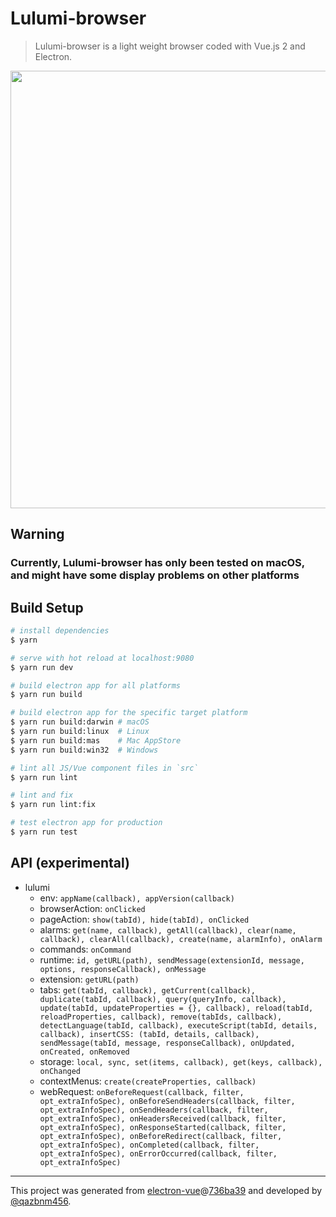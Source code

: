 # Lulumi-browser

> Lulumi-browser is a light weight browser coded with Vue.js 2 and Electron.

<p align="center">
  <a href="http://i.imgur.com/bvmh77u.png" target="_blank">
    <img src="http://i.imgur.com/bvmh77u.png" width="700px">
  </a>
</p>

## Warning

### Currently, Lulumi-browser has only been tested on macOS, and might have some display problems on other platforms

## Build Setup

``` bash
# install dependencies
$ yarn

# serve with hot reload at localhost:9080
$ yarn run dev

# build electron app for all platforms
$ yarn run build

# build electron app for the specific target platform
$ yarn run build:darwin # macOS
$ yarn run build:linux  # Linux
$ yarn run build:mas    # Mac AppStore
$ yarn run build:win32  # Windows

# lint all JS/Vue component files in `src`
$ yarn run lint

# lint and fix
$ yarn run lint:fix

# test electron app for production
$ yarn run test
```

## API (experimental)

- lulumi
  * env: `appName(callback), appVersion(callback)`
  * browserAction: `onClicked`
  * pageAction: `show(tabId), hide(tabId), onClicked`
  * alarms: `get(name, callback), getAll(callback), clear(name, callback), clearAll(callback), create(name, alarmInfo), onAlarm`
  * commands: `onCommand`
  * runtime: `id, getURL(path), sendMessage(extensionId, message, options, responseCallback), onMessage`
  * extension: `getURL(path)`
  * tabs: `get(tabId, callback), getCurrent(callback), duplicate(tabId, callback), query(queryInfo, callback), update(tabId, updateProperties = {}, callback), reload(tabId, reloadProperties, callback), remove(tabIds, callback), detectLanguage(tabId, callback), executeScript(tabId, details, callback), insertCSS: (tabId, details, callback), sendMessage(tabId, message, responseCallback), onUpdated, onCreated, onRemoved`
  * storage: `local, sync, set(items, callback), get(keys, callback), onChanged`
  * contextMenus: `create(createProperties, callback)`
  * webRequest: `onBeforeRequest(callback, filter, opt_extraInfoSpec), onBeforeSendHeaders(callback, filter, opt_extraInfoSpec), onSendHeaders(callback, filter, opt_extraInfoSpec), onHeadersReceived(callback, filter, opt_extraInfoSpec), onResponseStarted(callback, filter, opt_extraInfoSpec), onBeforeRedirect(callback, filter, opt_extraInfoSpec), onCompleted(callback, filter, opt_extraInfoSpec), onErrorOccurred(callback, filter, opt_extraInfoSpec)`

---

This project was generated from [electron-vue](https://github.com/SimulatedGREG/electron-vue)@[736ba39](https://github.com/SimulatedGREG/electron-vue/commit/736ba397f6e7a248130f7e893357ed9412c618f9) and developed by [@qazbnm456](https://github.com/qazbnm456).
